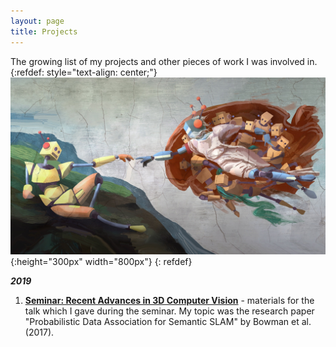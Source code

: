 ```yaml
---
layout: page
title: Projects
--- 
```

The growing list of my projects and other pieces of work I was involved in.  
{:refdef: style="text-align: center;"}
![My Image](/assets/e1aa5101d18cc5ed9e9b22670c7794b9_original.jpg){:height="300px" width="800px"}
{: refdef}

<em>__2019__</em>
1. [__Seminar: Recent Advances in 3D Computer Vision__](https://github.com/dtransposed/TUM-3D_CV-Seminar) - materials for the talk which I gave during the seminar. My topic was the research paper "Probabilistic Data Association for Semantic SLAM" by Bowman et al.(2017).

